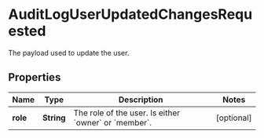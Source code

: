 

# AuditLogUserUpdatedChangesRequested

The payload used to update the user.

## Properties

| Name | Type | Description | Notes |
|------------ | ------------- | ------------- | -------------|
|**role** | **String** | The role of the user. Is either &#x60;owner&#x60; or &#x60;member&#x60;. |  [optional] |



